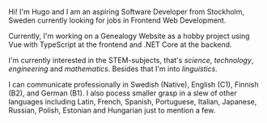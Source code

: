 Hi! I'm Hugo and I am an aspiring Software Developer from Stockholm, Sweden currently looking for jobs in Frontend Web Development.

Currently, I'm working on a Genealogy Website as a hobby project using Vue with TypeScript at the frontend and .NET Core at the backend.

I'm currently interested in the STEM-subjects, that's *science*, *technology*, *engineering* and *mathematics*. Besides that I'm into *linguistics*.

I can communicate professionally in Swedish (Native), English (C1), Finnish (B2), and German (B1). I also pocess smaller grasp in a slew of other languages including Latin, French, Spanish, Portuguese, Italian, Japanese, Russian, Polish, Estonian and Hungarian just to mention a few.
